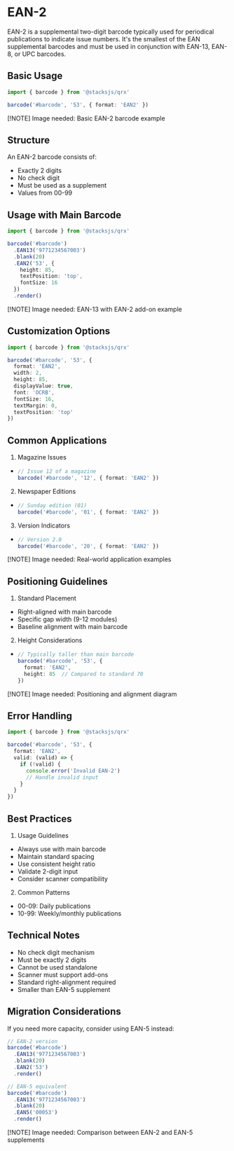 # EAN-2

EAN-2 is a supplemental two-digit barcode typically used for periodical publications to indicate issue numbers. It's the smallest of the EAN supplemental barcodes and must be used in conjunction with EAN-13, EAN-8, or UPC barcodes.

## Basic Usage

```ts
import { barcode } from '@stacksjs/qrx'

barcode('#barcode', '53', { format: 'EAN2' })
```

[!NOTE] Image needed: Basic EAN-2 barcode example

## Structure

An EAN-2 barcode consists of:

- Exactly 2 digits
- No check digit
- Must be used as a supplement
- Values from 00-99

## Usage with Main Barcode

```ts
import { barcode } from '@stacksjs/qrx'

barcode('#barcode')
  .EAN13('9771234567003')
  .blank(20)
  .EAN2('53', {
    height: 85,
    textPosition: 'top',
    fontSize: 16
  })
  .render()
```

[!NOTE] Image needed: EAN-13 with EAN-2 add-on example

## Customization Options

```ts
import { barcode } from '@stacksjs/qrx'

barcode('#barcode', '53', {
  format: 'EAN2',
  width: 2,
  height: 85,
  displayValue: true,
  font: 'OCRB',
  fontSize: 16,
  textMargin: 0,
  textPosition: 'top'
})
```

## Common Applications

1. Magazine Issues
  - ```ts
    // Issue 12 of a magazine
    barcode('#barcode', '12', { format: 'EAN2' })
    ```
2. Newspaper Editions
  - ```ts
    // Sunday edition (01)
    barcode('#barcode', '01', { format: 'EAN2' })
    ```
3. Version Indicators
  - ```ts
    // Version 2.0
    barcode('#barcode', '20', { format: 'EAN2' })
    ```

[!NOTE] Image needed: Real-world application examples

## Positioning Guidelines

1. Standard Placement
  - Right-aligned with main barcode
  - Specific gap width (9-12 modules)
  - Baseline alignment with main barcode
2. Height Considerations
  - ```ts
    // Typically taller than main barcode
    barcode('#barcode', '53', {
      format: 'EAN2',
      height: 85  // Compared to standard 70
    })
    ```

[!NOTE] Image needed: Positioning and alignment diagram

## Error Handling

```ts
import { barcode } from '@stacksjs/qrx'

barcode('#barcode', '53', {
  format: 'EAN2',
  valid: (valid) => {
    if (!valid) {
      console.error('Invalid EAN-2')
      // Handle invalid input
    }
  }
})
```

## Best Practices

1. Usage Guidelines
  - Always use with main barcode
  - Maintain standard spacing
  - Use consistent height ratio
  - Validate 2-digit input
  - Consider scanner compatibility
2. Common Patterns
  - 00-09: Daily publications
  - 10-99: Weekly/monthly publications

## Technical Notes

- No check digit mechanism
- Must be exactly 2 digits
- Cannot be used standalone
- Scanner must support add-ons
- Standard right-alignment required
- Smaller than EAN-5 supplement

## Migration Considerations

If you need more capacity, consider using EAN-5 instead:

```ts
// EAN-2 version
barcode('#barcode')
  .EAN13('9771234567003')
  .blank(20)
  .EAN2('53')
  .render()

// EAN-5 equivalent
barcode('#barcode')
  .EAN13('9771234567003')
  .blank(20)
  .EAN5('00053')
  .render()
```

[!NOTE] Image needed: Comparison between EAN-2 and EAN-5 supplements
